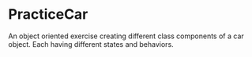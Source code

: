 # PracticeCar
An object oriented exercise creating different class components of a car object. Each having different states and behaviors.
